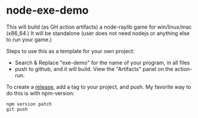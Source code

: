 # node-exe-demo

This will build (as GH action artifacts) a node-raylib game for win/linux/mac (x86_64.)
It will be standalone (user does not need nodejs or anything else to run your game.)

Steps to use this as a template for your own project:

- Search & Replace "exe-demo" for the name of your program, in all files
- push to github, and it will build. View the "Artifacts" panel on the action-run.

To create a [release](https://github.com/konsumer/node-exe-demo/releases), add a tag to your project, and push. My favorite way to do this is with npm-version:

```
npm version patch
git push
```